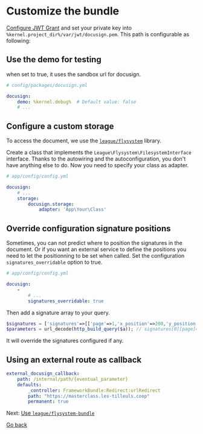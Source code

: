 # Customize the bundle

[Configure JWT Grant](https://developers.docusign.com/esign-rest-api/guides/authentication/oauth2-jsonwebtoken) and set
your private key into `%kernel.project_dir%/var/jwt/docusign.pem`. This path is configurable as following:

## Use the demo for testing

when set to true, it uses the sandbox url for docusign.

```yml
# config/packages/docusign.yml

docusign:
    demo: %kernel.debug%  # Default value: false
    # ...
```

## Configure a custom storage

To access the document, we use the [`league/flysystem`](https://flysystem.thephpleague.com) library.

Create a class that implements the `League\Flysystem\FilesystemInterface` interface.
Thanks to the autowiring and the autoconfiguration, you don't have anything else to do.
Now you need to specify your class as adapter.


```yml
# app/config/config.yml

docusign:
    # ...
    storage:
        docusign.storage:
            adapter: 'App\Your\Class'
```

## Override configuration signature positions

Sometimes, you can not predict where to position the signatures in the document.
Or if you want an external service to define the positions you need to let the positionning to be set when called.
Set the configuration `signatures_overridable` option to true.

```yml
# app/config/config.yml

docusign:
    -
        # ...
        signatures_overridable: true
```

Then add a signature array to your query.

```php
$signatures = ['signatures'=>[['page'=>1,'x_position'=>200,'y_position'=>400]]]
$parameters = url_decode(http_build_query($a)); // signatures[0][page]=1&signatures[0][x_position]=200&signatures[0][y_position]=400`
```

It will override the signatures configured if any.

## Using an external route as callback

```yaml
external_docusign_callback:
    path: /internal/path/{eventual_parameter}
    defaults:
        _controller: FrameworkBundle:Redirect:urlRedirect
        path: "https://masterclass.les-tilleuls.coop"
        permanent: true
```

Next: [Use `league/flysystem-bundle`](use-flysystem-bundle.md)

[Go back](README.md)
